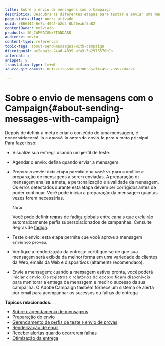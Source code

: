 ```yaml
---
title: Sobre o envio de mensagens com o Campaign
description: Descubra as diferentes etapas para testar e enviar uma mensagem.
page-status-flag: nunca ativado
uuid: 5866444-6e7c-4049-b2d2-8b26eabf5a82
contentOwner: molviato
products: SG_CAMPAIGN/STANDARD
audience: envio
content-type: referência
topic-tags: about-send-messages-with-campaign
discoiquuid: ae2eba1c-24ad-4839-afa9-5a2975570d9b
internal: n
snippet: y
translation-type: tm+mt
source-git-commit: 00fc2e12669a00c788355ef4e492375957cdad2e

---
```



# Sobre o envio de mensagens com o Campaign{#about-sending-messages-with-campaign}

Depois de definir a meta e criar o conteúdo de uma mensagem, é necessário testá-la e aprová-la antes de enviá-la para a meta principal. Para fazer isso:

* Visualize sua entrega usando um perfil de teste.
* Agendar o envio: defina quando enviar a mensagem.
* Prepare o envio: esta etapa permite que você vá para a análise e preparação de mensagens a serem enviadas. A preparação da mensagem analisa a meta, a personalização e a validade da mensagem. Os erros detectados durante esta etapa devem ser corrigidos antes de poder continuar. Você pode iniciar a preparação da mensagem quantas vezes forem necessárias.

   >[!NOTE]
   >
   >Você pode definir regras de fadiga globais entre canais que excluirão automaticamente perfis supersolacionados de campanhas. Consulte Regras de [fadiga](../../administration/using/fatigue-rules.md).

* Teste o envio: esta etapa permite que você aprove a mensagem enviando provas.
* Verifique a renderização da entrega: certifique-se de que sua mensagem será exibida da melhor forma em uma variedade de clientes da Web, emails da Web e dispositivos (altamente recomendado).
* Envie a mensagem: quando a mensagem estiver pronta, você poderá iniciar o envio. Os registros e relatórios de acesso ficam disponíveis para monitorar a entrega da mensagem e medir o sucesso da sua campanha. O Adobe Campaign também fornece um sistema de alerta por email para acompanhar os sucessos ou falhas de entrega.

**Tópicos relacionados**:

* [Sobre o agendamento de mensagens](../../sending/using/about-scheduling-messages.md)
* [Preparação do envio](../../sending/using/preparing-the-send.md)
* [Gerenciamento de perfis de teste e envio de provas](../../sending/using/managing-test-profiles-and-sending-proofs.md)
* [Renderização de email](../../sending/using/email-rendering.md)
* [Receber alertas quando ocorrerem falhas](../../sending/using/receiving-alerts-when-failures-happen.md)
* [Otimização da entrega](https://docs.campaign.adobe.com/doc/standard/getting_started/en/ACS_Deliverability.html)


